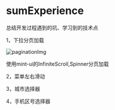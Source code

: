 # sumExperience
总结开发过程遇到的坑、学习到的技术点

1，下拉分页加载

 ![paginationImg](https://github.com/ruynzhang/sumExperience/edit/master/readMeImg/pagination1.png)
 
 使用mint-ui的InfiniteScroll,Spinner分页加载
 

2，菜单左右滑动

3，城市选择器

4，手机区号选择器
